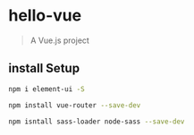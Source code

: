 # hello-vue

> A Vue.js project

## install Setup

``` bash
npm i element-ui -S

npm install vue-router --save-dev

npm isntall sass-loader node-sass --save-dev
```

